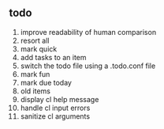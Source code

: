 todo
----

1. improve readability of human comparison
2. resort all
3. mark quick
4. add tasks to an item
5. switch the todo file using a .todo.conf file
6. mark fun
7. mark due today
8. old items
9. display cl help message
10. handle cl input errors
11. sanitize cl arguments
